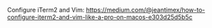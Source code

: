 Configure iTerm2 and Vim: https://medium.com/@jeantimex/how-to-configure-iterm2-and-vim-like-a-pro-on-macos-e303d25d5b5c
